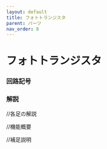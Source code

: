 ```yaml
---
layout: default
title: フォトトランジスタ
parent: パーツ
nav_order: 8
---
```


# フォトトランジスタ

### 回路記号

### 解説
//各足の解説

//機能概要

//補足説明